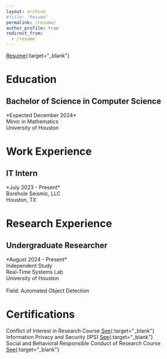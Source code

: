 ```yaml
---
layout: archive
#title: "Resume"
permalink: /resume/
author_profile: true
redirect_from:
  - /resume
---
```


[Resume](/files/Axel_AlvarengaMunoz_Resume.pdf){:target="_blank"}

Education
======
<h2>Bachelor of Science in Computer Science</h2> *Expected December 2024* <br/>
Minor in Mathematics <br/>
University of Houston <br/>

Work Experience
======
<h2>IT Intern</h2> *July 2023 - Present* <br/>
Borehole Seismic, LLC <br/>
Houston, TX <br/>

Research Experience
======
<h2>Undergraduate Researcher</h2> *August 2024 - Present* <br/>
Independent Study <br/>
Real-Time Systems Lab <br/>
University of Houston <br/>
<br/>
Field: Automated Object Detection <br/>

Certifications
======
Conflict of Interest in Research Course [See](https://www.citiprogram.org/verify/?w448d4afc-4cf2-423b-8cdb-90551f56881b-64521462){:target="_blank"}\
Information Privacy and Security (IPS) [See](https://www.citiprogram.org/verify/?wc82681d7-5a87-42f4-99cd-203e53a98af9-64521463){:target="_blank"}\
Social and Behavioral Responsible Conduct of Research Course [See](https://www.citiprogram.org/verify/?w8648b05e-dc22-44c3-ad9d-da74a4f109ec-64521485){:target="_blank"}
